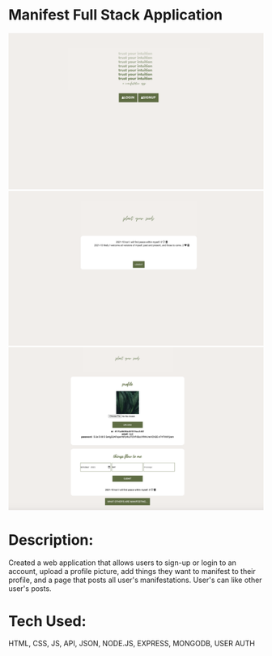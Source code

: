 # Manifest Full Stack Application

![alt tag](screenshot1.png)
![alt tag](screenshot3.png)
![alt tag](screenshot2.png)

# Description: 

Created a web application that allows users to sign-up or login to an account, upload a profile picture, add things they want to manifest to their profile, and a page that posts all user's manifestations. User's can like other user's posts. 
# Tech Used:

 HTML, CSS, JS, API, JSON, NODE.JS, EXPRESS, MONGODB, USER AUTH